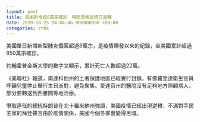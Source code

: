 ```yaml
---
layout: post
title: 美國新增逾8萬宗確診　特朗普稱疫情已逆轉
date: 2020-10-25 04:04:46.000000000 +08:00
categories: rthk
---
```


美國單日新增新型肺炎個案超過8萬宗，是疫情爆發以來的紀錄，全美國累計超過850萬宗確診。

約翰霍普金斯大學的數字又顯示，累計死亡人數超過22萬。

《美聯社》報道，南達科他州的土著保護地區已經實行封鎖。有佛羅里達衛生官員呼籲兒童停止舉行生日派對，避免聚集。愛達荷州的醫院沒有足夠地方照顧病人，部分要轉送到西雅圖等地治療。

爭取連任的總統特朗普在北卡羅來納州強調，美國疫情已經出現逆轉，不滿對手民主黨的拜登聲言由於疫情關係，美國今個冬季會變得黑暗。

